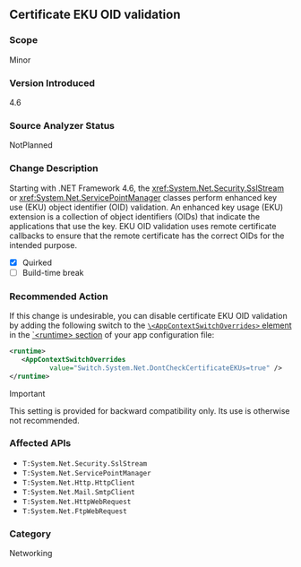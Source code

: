## Certificate EKU OID validation

### Scope
Minor

### Version Introduced
4.6

### Source Analyzer Status
NotPlanned

### Change Description

Starting with .NET Framework 4.6, the <xref:System.Net.Security.SslStream> or <xref:System.Net.ServicePointManager> classes perform enhanced key use (EKU) object identifier (OID) validation. An enhanced key usage (EKU) extension is a collection of object identifiers (OIDs) that indicate the applications that use the key. EKU OID validation uses remote certificate callbacks to ensure that the remote certificate has the correct OIDs for the intended purpose.

- [X] Quirked
- [ ] Build-time break

### Recommended Action

If this change is undesirable, you can disable certificate EKU OID validation by adding the following switch to the [`\<AppContextSwitchOverrides>` element](~/docs/framework/configure-apps/file-schema/runtime/appcontextswitchoverrides-element.md) in the [`\<runtime> section](~/docs/framework/configure-apps/file-schema/runtime/runtime-element.md) of your app configuration file:

```xml
<runtime>
   <AppContextSwitchOverrides
          value="Switch.System.Net.DontCheckCertificateEKUs=true" />
</runtime>
```
> [!IMPORTANT]
> This setting is provided for backward compatibility only. Its use is otherwise not recommended.


### Affected APIs
* `T:System.Net.Security.SslStream`
* `T:System.Net.ServicePointManager`
* `T:System.Net.Http.HttpClient`
* `T:System.Net.Mail.SmtpClient`
* `T:System.Net.HttpWebRequest`
* `T:System.Net.FtpWebRequest`

### Category
Networking

<!--
    ### Original Bug #364538
-->


